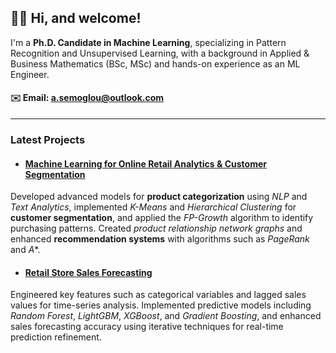 ## 👋🏻 Hi, and welcome!

I'm a **Ph.D. Candidate in Machine Learning**, specializing in Pattern Recognition and Unsupervised Learning, with a background in Applied & Business Mathematics (BSc, MSc) and hands-on experience as an ML Engineer.

#### ✉️ Email: [a.semoglou@outlook.com](mailto:a.semoglou@outlook.com)

***

### Latest Projects

- #### [Machine Learning for Online Retail Analytics & Customer Segmentation](https://github.com/semoglou/Machine-Learning-Customer-Segmentation)
Developed advanced models for **product categorization** using *NLP* and *Text Analytics*, implemented *K-Means* and *Hierarchical Clustering* for **customer segmentation**, and applied the *FP-Growth* algorithm to identify purchasing patterns. Created *product relationship network graphs* and enhanced **recommendation systems** with algorithms such as *PageRank* and *A**.

- #### [Retail Store Sales Forecasting](https://github.com/semoglou/Retail-Store-Sales-Forecasting)
Engineered key features such as categorical variables and lagged sales values for time-series analysis. Implemented predictive models including *Random Forest*, *LightGBM*, *XGBoost*, and *Gradient Boosting*, and enhanced sales forecasting accuracy using iterative techniques for real-time prediction refinement.

